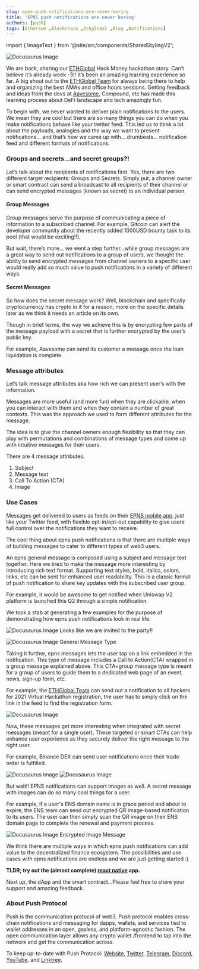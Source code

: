 ```yaml
---
slug: epns-push-notifications-are-never-boring
title: 'EPNS push notifications are never boring'
authors: [push]
tags: [Ethereum ,Blockchain ,Ethglobal ,Blog ,Notifications]
---
```

import { ImageText } from '@site/src/components/SharedStylingV2';

![Docusaurus Image](./cover-image.webp)

<!--truncate-->

We are back, sharing our [ETHGlobal](https://medium.com/u/3d1733b8e86a?source=post_page-----f5f5a1a2c477--------------------------------) Hack Money hackathon story. Can’t believe it’s already week -3!! It’s been an amazing learning experience so far. A big shout out to the [ETHGlobal Team](https://medium.com/u/8687f4bcbbed?source=post_page-----f5f5a1a2c477--------------------------------) for always being there to help and organizing the best AMAs and office hours sessions. Getting feedback and ideas from the devs at [Aavesome](https://medium.com/u/13bfa9f22920?source=post_page-----f5f5a1a2c477--------------------------------), Compound, etc has made this learning process about DeFi landscape and tech amazingly fun.

To begin with, we never wanted to deliver plain notifications to the users. We mean they are cool but there are so many things you can do when you make notifications behave like your twitter feed. This led us to think a lot about the payloads, analogies and the way we want to present notifications… and that’s how we came up with… drumbeats… notification feed and different formats of notifications.

### Groups and secrets…and secret groups?!
Let’s talk about the recipients of notifications first. Yes, there are two different target recipients: Groups and Secrets. Simply put, a channel owner or smart contract can send a broadcast to all recipients of their channel or can send encrypted messages (known as secret) to an individual person.

#### Group Messages

Group messages serve the purpose of communicating a piece of information to a subscribed channel. For example, Gitcoin can alert the developer community about the recently added 1000USD bounty task to its pool (that would be exciting!!).

But wait, there’s more… we went a step further…while group messages are a great way to send out notifications to a group of users, we thought the ability to send encrypted messages from channel owners to a specific user would really add so much value to push notifications in a variety of different ways.

#### Secret Messages

So how does the secret message work? Well, blockchain and specifically cryptocurrency has crypto in it for a reason, more on the specific details later as we think it needs an article on its own.

Though in brief terms, the way we achieve this is by encrypting few parts of the message payload with a secret that is further encrypted by the user’s public key.

For example, Aavesome can send its customer a message once the loan liquidation is complete.

### Message attributes
Let’s talk message attributes aka how rich we can present user’s with the information.

Messages are more useful (and more fun) when they are clickable, when you can interact with them and when they contain a number of great contexts. This was the approach we used to form different attributes for the message.

The idea is to give the channel owners enough flexibility so that they can play with permutations and combinations of message types and come up with intuitive messages for their users.

There are 4 message attributes.

1. Subject
2. Message text
3. Call To Action (CTA)
4. Image

### Use Cases
Messages get delivered to users as feeds on their [EPNS mobile app](https://medium.com/@epnsdapp/hello-world-buidling-a-working-epns-mobile-app-e9dcb8f5ed66), just like your Twitter feed, with flexible opt-in/opt-out capability to give users full control over the notifications they want to receive.

The cool thing about epns push notifications is that there are multiple ways of building messages to cater to different types of web3 users.

An epns general message is composed using a subject and message text together. Here we tried to make the message more interesting by introducing rich text format. Supporting text styles, bold, italics, colors, links, etc can be sent for enhanced user readability. This is a classic format of push notification to share key updates with the subscribed user group.

For example, it would be awesome to get notified when Uniswap V2 platform is launched this Q2 through a simple notification.

We took a stab at generating a few examples for the purpose of demonstrating how epns push notifications look in real life.

![Docusaurus Image](./image-1.webp)
<ImageText>Looks like we are invited to the party!!</ImageText>

![Docusaurus Image](./image-2.webp)
<ImageText>General Message Type</ImageText>

Taking it further, epns messages lets the user tap on a link embedded in the notification. This type of message includes a Call to Action(CTA) wrapped in a group message explained above. This CTA+group message type is meant for a group of users to guide them to a dedicated web page of an event, news, sign-up form, etc.

For example, the [ETHGlobal Team](https://medium.com/u/8687f4bcbbed?source=post_page-----f5f5a1a2c477--------------------------------) can send out a notification to all hackers for 2021 Virtual Hackathon registration, the user has to simply click on the link in the feed to find the registration form.

![Docusaurus Image](./image-3.webp)

Now, these messages get more interesting when integrated with secret messages (meant for a single user). These targeted or smart CTAs can help enhance user experience as they securely deliver the right message to the right user.

For example, Binance DEX can send user notifications once their trade order is fulfilled.

![Docusaurus Image](./image-4.webp)
![Docusaurus Image](./image-5.webp)

But wait!! EPNS notifications can support images as well. A secret message with images can do so many cool things for a user.

For example, if a user's ENS domain name is in grace period and about to expire, the ENS team can send out encrypted QR image-based notification to its users. The user can then simply scan the QR image on their ENS domain page to complete the renewal and payment process.

![Docusaurus Image](./image-6.webp)
<ImageText>
Encrypted Image Message
</ImageText>

We think there are multiple ways in which epns push notifications can add value to the decentralized finance ecosystem. The possibilities and use cases with epns notifications are endless and we are just getting started :)

<b>TLDR; try out the (almost complete) <a href='https://github.com/ethereum-push-notification-system/epns-mobile-app'>react native</a> app.</b>

Next up, the dApp and the smart contract…Please feel free to share your support and amazing feedback.

### About Push Protocol

Push is the communication protocol of web3. Push protocol enables cross-chain notifications and messaging for dapps, wallets, and services tied to wallet addresses in an open, gasless, and platform-agnostic fashion. The open communication layer allows any crypto wallet /frontend to tap into the network and get the communication across.

To keep up-to-date with Push Protocol: [Website](https://push.org/), [Twitter](https://twitter.com/pushprotocol), [Telegram](https://t.me/epnsproject), [Discord](https://discord.gg/pushprotocol), [YouTube](https://www.youtube.com/c/EthereumPushNotificationService), and [Linktree](https://linktr.ee/pushprotocol).
